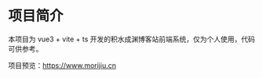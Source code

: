 <!--
 * @Author: zhengduo
 * @Date: 2023-01-18 09:51:34
 * @LastEditors: zhengduo
 * @LastEditTime: 2023-01-19 09:30:41
 * @Descripttion: 
-->
# 项目简介
本项目为 vue3 + vite + ts 开发的积水成渊博客站前端系统，仅为个人使用，代码可供参考。

项目预览：https://www.morijiu.cn
